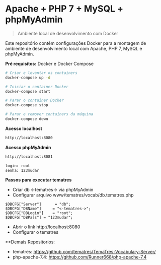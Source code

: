 # Apache + PHP 7 + MySQL + phpMyAdmin
> Ambiente local de desenvolvimento com Docker

Este repositório contém configurações Docker para a montagem de ambiente de desenvolvimento local com Apache, PHP 7, MySQL e phpMyAdmin.

**Pré requisitos:** Docker e Docker Compose

```bash
# Criar e levantar os containers
docker-compose up -d

# Iniciar o container Docker
docker-compose start

# Parar o container Docker
docker-compose stop

# Parar e remover containers da máquina
docker-compose down
```

**Acesso localhost**
```txt
http://localhost:8080
```

**Acesso phpMyAdmin**
```txt
http://localhost:8081

login: root
senha: 123mudar
```

**Passos para executar tematres**
- Criar db <-tematres-> via phpMyAdmin
- Configurar arquivo www/tematres/vocab/db.tematres.php

```
$DBCFG["Server"]      = "db";
$DBCFG["DBName"]     = "<-tematres->";
$DBCFG["DBLogin"]    = "root";
$DBCFG["DBPass"] = "123mudar";
```

- Abrir o link http://localhost:8080
- Configurar o tematres 

**Demais Repositorios:

- tematres: https://github.com/tematres/TemaTres-Vocabulary-Server/
- php-apache-7.4: https://github.com/Runner668/php-apache-7.4 
